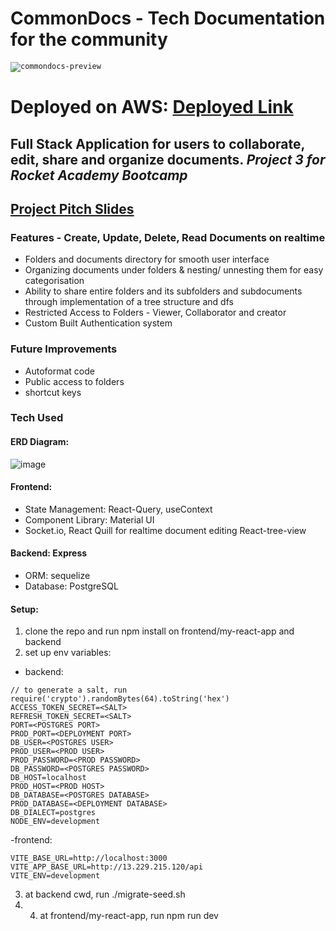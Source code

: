 # CommonDocs - Tech Documentation for the community
<code><img src="https://commondocs.vercel.app/assets/image-removebg-preview-09ec5f7e.png" alt="commondocs-preview"></code> 
# Deployed on AWS:  [Deployed Link](http://13.229.215.120/)
## Full Stack Application for users to collaborate, edit, share and organize documents. *Project 3 for Rocket Academy Bootcamp*
## [Project Pitch Slides](https://www.canva.com/design/DAFkTn_L46s/TQWS_x35YydScwHDmuOTEQ/edit?utm_content=DAFkTn_L46s&utm_campaign=designshare&utm_medium=link2&utm_source=sharebutton) 
### Features - Create, Update, Delete, Read Documents on realtime 
- Folders and documents directory for smooth user interface 
- Organizing documents under folders & nesting/ unnesting them for easy categorisation 
- Ability to share entire folders and its subfolders and subdocuments through implementation of a tree structure and dfs 
- Restricted Access to Folders - Viewer, Collaborator and creator 
- Custom Built Authentication system 

### Future Improvements
- Autoformat code
- Public access to folders
- shortcut keys
### Tech Used 
#### ERD Diagram:
![image](https://github.com/spiritoftime/commondocs/assets/98036884/648e7043-4679-4799-a32e-cf7208d9b260)
#### Frontend:
- State Management: React-Query, useContext 
- Component Library: Material UI 
- Socket.io, React Quill for realtime document editing React-tree-view 

#### Backend: Express
- ORM: sequelize 
- Database: PostgreSQL 

#### Setup: 
1. clone the repo and run npm install on frontend/my-react-app and backend
2. set up env variables: 
- backend:
``` 
// to generate a salt, run require('crypto').randomBytes(64).toString('hex')
ACCESS_TOKEN_SECRET=<SALT>
REFRESH_TOKEN_SECRET=<SALT>
PORT=<POSTGRES PORT>
PROD_PORT=<DEPLOYMENT PORT>
DB_USER=<POSTGRES USER>
PROD_USER=<PROD USER>
PROD_PASSWORD=<PROD PASSWORD>
DB_PASSWORD=<POSTGRES PASSWORD>
DB_HOST=localhost
PROD_HOST=<PROD HOST>
DB_DATABASE=<POSTGRES DATABASE>
PROD_DATABASE=<DEPLOYMENT DATABASE>
DB_DIALECT=postgres
NODE_ENV=development
``` 
-frontend: 
``` 
VITE_BASE_URL=http://localhost:3000
VITE_APP_BASE_URL=http://13.229.215.120/api
VITE_ENV=development
``` 
3. at backend cwd, run ./migrate-seed.sh 
4. 4. at frontend/my-react-app, run npm run dev

